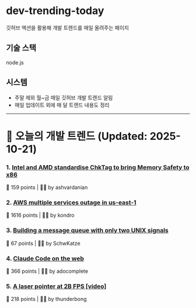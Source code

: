 # dev-trending-today
깃허브 액션을 활용해 개발 트렌드를 매일 올려주는 페이지

## 기술 스택
node.js
## 시스템
- 주말 제외 월~금 매일 깃허브 개발 트렌드 알림
- 매일 업데이트 외에 매 달 트렌드 내용도 정리
---

# 📰 오늘의 개발 트렌드 (Updated: 2025-10-21)

### 1. [Intel and AMD standardise ChkTag to bring Memory Safety to x86](https://community.intel.com/t5/Blogs/Tech-Innovation/open-intel/ChkTag-x86-Memory-Safety/post/1721490)
💬 159 points | 🧑‍💻 by ashvardanian

### 2. [AWS multiple services outage in us-east-1](https://health.aws.amazon.com/health/status?ts=20251020)
💬 1616 points | 🧑‍💻 by kondro

### 3. [Building a message queue with only two UNIX signals](https://leandronsp.com/articles/you-dont-need-kafka-building-a-message-queue-with-only-two-unix-signals)
💬 67 points | 🧑‍💻 by SchwKatze

### 4. [Claude Code on the web](https://www.anthropic.com/news/claude-code-on-the-web)
💬 366 points | 🧑‍💻 by adocomplete

### 5. [A laser pointer at 2B FPS [video]](https://www.youtube.com/watch?v=o4TdHrMi6do)
💬 218 points | 🧑‍💻 by thunderbong

